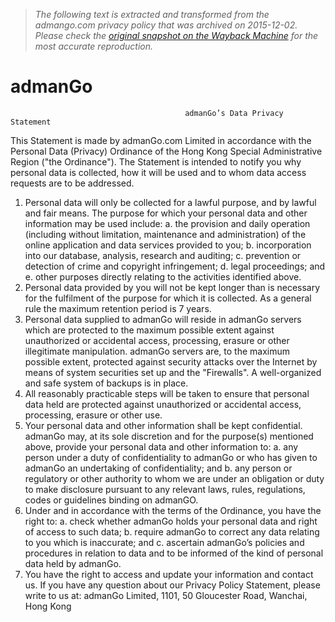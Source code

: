 > *The following text is extracted and transformed from the admango.com privacy policy that was archived on 2015-12-02. Please check the [original snapshot on the Wayback Machine](https://web.archive.org/web/20151202182633id_/http%3A//www.admango.com/admanGo%2520Data%2520Privacy%2520Statement.pdf) for the most accurate reproduction.*

# admanGo

                                           admanGo’s Data Privacy Statement
   This Statement is made by admanGo.com Limited in accordance with the Personal Data (Privacy) Ordinance of the
   Hong Kong Special Administrative Region ("the Ordinance"). The Statement is intended to notify you why personal
   data is collected, how it will be used and to whom data access requests are to be addressed.
1. Personal data will only be collected for a lawful purpose, and by lawful and fair means. The purpose for which your
   personal data and other information may be used include:
   a.   the provision and daily operation (including without limitation, maintenance and administration) of the online
        application and data services provided to you;
   b.   incorporation into our database, analysis, research and auditing;
   c.   prevention or detection of crime and copyright infringement;
   d.   legal proceedings; and
   e.   other purposes directly relating to the activities identified above.
2. Personal data provided by you will not be kept longer than is necessary for the fulfilment of the purpose for which it
   is collected. As a general rule the maximum retention period is 7 years.
3. Personal data supplied to admanGo will reside in admanGo servers which are protected to the maximum possible
   extent against unauthorized or accidental access, processing, erasure or other illegitimate manipulation. admanGo
   servers are, to the maximum possible extent, protected against security attacks over the Internet by means of
   system securities set up and the "Firewalls". A well-organized and safe system of backups is in place.
4. All reasonably practicable steps will be taken to ensure that personal data held are protected against unauthorized
   or accidental access, processing, erasure or other use.
5. Your personal data and other information shall be kept confidential. admanGo may, at its sole discretion and for
   the purpose(s) mentioned above, provide your personal data and other information to:
   a.   any person under a duty of confidentiality to admanGo or who has given to admanGo an undertaking of
        confidentiality; and
   b.   any person or regulatory or other authority to whom we are under an obligation or duty to make disclosure
        pursuant to any relevant laws, rules, regulations, codes or guidelines binding on admanGO.
6. Under and in accordance with the terms of the Ordinance, you have the right to:
   a.   check whether admanGo holds your personal data and right of access to such data;
   b.   require admanGo to correct any data relating to you which is inaccurate; and
   c.   ascertain admanGo’s policies and procedures in relation to data and to be informed of the kind of personal
        data held by admanGo.
7. You have the right to access and update your information and contact us. If you have any question about our
   Privacy Policy Statement, please write to us at:
   admanGo Limited, 1101, 50 Gloucester Road, Wanchai, Hong Kong
